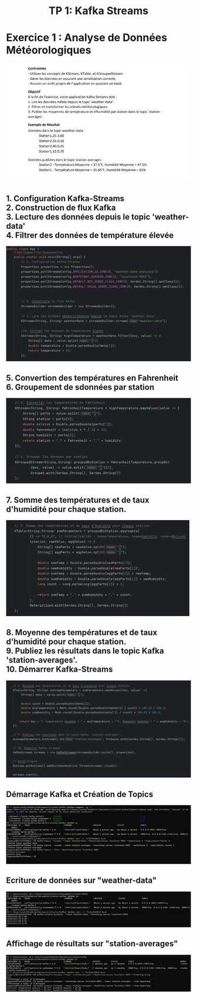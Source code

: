 <h1 align="center" >TP 1: Kafka Streams</h1>


<h1>Exercice 1 : Analyse de Données Météorologiques</h1>
<img src="images/img_7.png">

<h2>
  1.  Configuration Kafka-Streams <br>
  2. Construction de flux Kafka <br>
  3. Lecture des données depuis le topic 'weather-data' <br>
  4. Filtrer des données de température élevée <br>
</h2>
<img src="images/img_3.png">

<h2>
  5. Convertion des températures en Fahrenheit <br>
  6. Groupement de sdonnées par station <br>
</h2>
<img src="images/img_4.png">

<h2>7. Somme des températures et de taux d'humidité pour chaque station. </h2>
<img src="images/img_5.png" alt="img4" width="500">

<h2>
  8. Moyenne des températures et de taux d'humidité pour chaque station. <br>
  9. Publiez les résultats dans le topic Kafka 'station-averages'. <br>
  10. Démarrer Kafka-Streams <br>
</h2>
<img src="images/img_6.png">

<h2>Démarrage Kafka et Création de Topics</h2>
<img src="images/img.png">
<h2>Ecriture de données sur "weather-data"</h2>
<img src="images/img_1.png">
<h2>Affichage de résultats sur "station-averages"</h2>
<img src="images/img_2.png">
